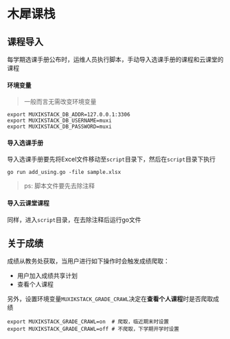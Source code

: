 # 木犀课栈

## 课程导入

每学期选课手册公布时，运维人员执行脚本，手动导入选课手册的课程和云课堂的课程

#### 环境变量

> 一般而言无需改变环境变量

```shell
export MUXIKSTACK_DB_ADDR=127.0.0.1:3306
export MUXIKSTACK_DB_USERNAME=muxi
export MUXIKSTACK_DB_PASSWORD=muxi
```

#### 导入选课手册

导入选课手册要先将Excel文件移动至`script`目录下，然后在`script`目录下执行

```shell
go run add_using.go -file sample.xlsx
```

>ps: 脚本文件要先去除注释

#### 导入云课堂课程

同样，进入`script`目录，在去除注释后运行go文件

## 关于成绩

成绩从教务处获取，当用户进行如下操作时会触发成绩爬取：

+ 用户加入成绩共享计划
+ 查看个人课程

另外，设置环境变量`MUXIKSTACK_GRADE_CRAWL`决定在**查看个人课程**时是否爬取成绩

```shell
export MUXIKSTACK_GRADE_CRAWL=on  # 爬取，临近期末时设置
export MUXIKSTACK_GRADE_CRAWL=off # 不爬取，下学期开学时设置
```
